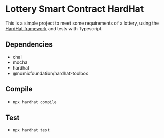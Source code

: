 # Lottery Smart Contract HardHat
This is a simple project to meet some requirements of a lottery, using the [HardHat framework](https://hardhat.org/) and tests with Typescript.

## Dependencies
- chai
- mocha
- hardhat
- @nomicfoundation/hardhat-toolbox

## Compile
- `npx hardhat compile`

## Test
- `npx hardhat test`